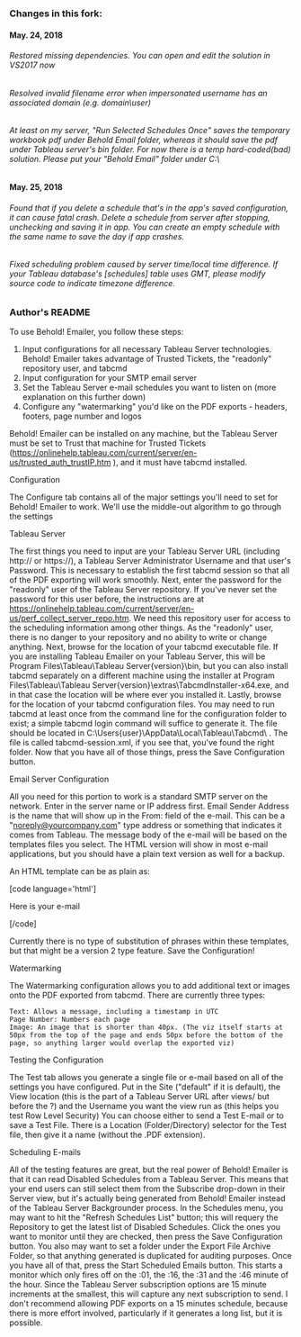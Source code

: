 ﻿### Changes in this fork:
#### May. 24, 2018
###### Restored missing dependencies. You can open and edit the solution in VS2017 now
###### Resolved invalid filename error when impersonated username has an associated domain (e.g. domain\user)
###### At least on my server, "Run Selected Schedules Once" saves the temporary workbook pdf under Behold Email folder, whereas it should save the pdf under Tableau server's bin folder. For now there is a temp hard-coded(bad) solution. Please put your "Behold Email" folder under C:\
#### May. 25, 2018
###### Found that if you delete a schedule that's in the app's saved configuration, it can cause fatal crash. Delete a schedule from server after stopping, unchecking and saving it in app. You can create an empty schedule with the same name to save the day if app crashes. 
###### Fixed scheduling problem caused by server time/local time difference. If your Tableau database's [schedules] table uses GMT, please modify source code to indicate timezone difference. 


### Author's README
To use Behold! Emailer, you follow these steps:

   1) Input configurations for all necessary Tableau Server technologies. Behold! Emailer takes advantage of Trusted Tickets, the "readonly" repository user, and tabcmd
   2) Input configuration for your SMTP email server
   3) Set the Tableau Server e-mail schedules you want to listen on (more explanation on this further down)
   4) Configure any "watermarking" you'd like on the PDF exports - headers, footers, page number and logos

Behold! Emailer can be installed on any machine, but the Tableau Server must be set to Trust that machine for Trusted Tickets (https://onlinehelp.tableau.com/current/server/en-us/trusted_auth_trustIP.htm ), and it must have tabcmd installed.


Configuration


The Configure tab contains all of the major settings you'll need to set for Behold! Emailer to work. We'll use the middle-out algorithm to go through the settings

Tableau Server

The first things you need to input are your Tableau Server URL (including http:// or https://), a Tableau Server Administrator Username and that user's Password. This is necessary to establish the first tabcmd session so that all of the PDF exporting will work smoothly.
Next, enter the password for the "readonly" user of the Tableau Server repository. If you've never set the password for this user before, the instructions are at https://onlinehelp.tableau.com/current/server/en-us/perf_collect_server_repo.htm. We need this repository user for access to the scheduling information among other things. As the "readonly" user, there is no danger to your repository and no ability to write or change anything.
Next, browse for the location of your tabcmd executable file. If you are installing Tableau Emailer on your Tableau Server, this will be Program Files\Tableau\Tableau Server\{version}\bin\, but you can also install tabcmd separately on a different machine using the installer at Program Files\Tableau\Tableau Server\{version}\extras\TabcmdInstaller-x64.exe, and in that case the location will be where ever you installed it.
Lastly, browse for the location of your tabcmd configuration files. You may need to run tabcmd at least once from the command line for the configuration folder to exist; a simple tabcmd login command will suffice to generate it. The file should be located in C:\Users\{user}\AppData\Local\Tableau\Tabcmd\ . The file is called tabcmd-session.xml, if you see that, you've found the right folder.
Now that you have all of those things, press the Save Configuration button.


Email Server Configuration

All you need for this portion to work is a standard SMTP server on the network. Enter in the server name or IP address first. Email Sender Address is the name that will show up in the From: field of the e-mail. This can be a "noreply@yourcompany.com" type address or something that indicates it comes from Tableau.
The message body of the e-mail will be based on the templates files you select. The HTML version will show in most e-mail applications, but you should have a plain text version as well for a backup.

An HTML template can be as plain as:

[code language='html']
<html>
<head></head>

<body>

<p>Here is your e-mail
</body></html>

[/code]


Currently there is no type of substitution of phrases within these templates, but that might be a version 2 type feature.
Save the Configuration!

Watermarking

The Watermarking configuration allows you to add additional text or images onto the PDF exported from tabcmd. There are currently three types:

    Text: Allows a message, including a timestamp in UTC
    Page Number: Numbers each page
    Image: An image that is shorter than 40px. (The viz itself starts at 50px from the top of the page and ends 50px before the bottom of the page, so anything larger would overlap the exported viz)


Testing the Configuration

The Test tab allows you generate a single file or e-mail based on all of the settings you have configured. Put in the Site ("default" if it is default), the View location (this is the part of a Tableau Server URL after views/ but before the ?) and the Username you want the view run as (this helps you test Row Level Security)
You can choose either to send a Test E-mail or to save a Test File. There is a Location (Folder/Directory) selector for the Test file, then give it a name (without the .PDF extension).


Scheduling E-mails

All of the testing features are great, but the real power of Behold! Emailer is that it can read Disabled Schedules from a Tableau Server. This means that your end users can still select them from the Subscribe drop-down in their Server view, but it's actually being generated from Behold! Emailer instead of the Tableau Server Backgrounder process.
In the Schedules menu, you may want to hit the "Refresh Schedules List" button; this will requery the Repository to get the latest list of Disabled Schedules. Click the ones you want to monitor until they are checked, then press the Save Configuration button. You also may want to set a folder under the Export File Archive Folder, so that anything generated is duplicated for auditing purposes. Once you have all of that, press the Start Scheduled Emails button.
This starts a monitor which only fires off on the :01, the :16, the :31 and the :46 minute of the hour. Since the Tableau Server subscription options are 15 minute increments at the smallest, this will capture any next subscription to send. I don't recommend allowing PDF exports on a 15 minutes schedule, because there is more effort involved, particularly if it generates a long list, but it is possible.